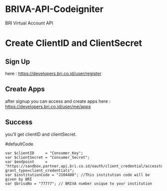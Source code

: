 # BRIVA-API-Codeigniter
BRI Virtual Account API 

# Create ClientID and ClientSecret 

## Sign Up
here : https://developers.bri.co.id/user/register 

## Create Apps
after signup you can access and create apps here : https://developers.bri.co.id/user/me/apps 

## Success
you'll get clientID and clientSecret.

#defaultCode 

  	var $clientID     = "Consumer_Key";
	var $clientSecret = "Consumer_Secret";
	var $endpoint     = "https://sandbox.partner.api.bri.co.id/oauth/client_credential/accesstoken?grant_type=client_credentials";
	var $institutionCode = "J104408"; //This institution code will be given by BRI
	var $brivaNo = "77777"; // BRIVA number unique to your institution
